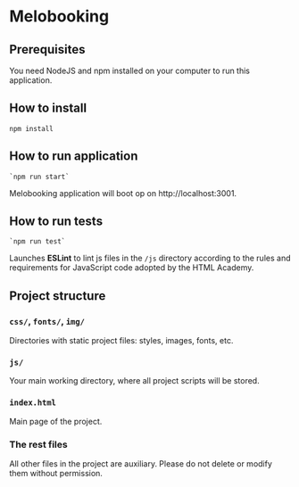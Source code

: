 # Melobooking

## Prerequisites

You need NodeJS and npm installed on your computer to run this application.

## How to install

``` shell
npm install
```

## How to run application

``` shell
`npm run start`
```

Melobooking application will boot op on http://localhost:3001.

## How to run tests

``` shell
`npm run test`
```
Launches **ESLint** to lint js files in the `/js` directory according to the rules and requirements for JavaScript code adopted by the HTML Academy.

## Project structure

### `css/`, `fonts/`, `img/`

Directories with static project files: styles, images, fonts, etc.

### `js/`

Your main working directory, where all project scripts will be stored.

### `index.html`

Main page of the project.

### The rest files

All other files in the project are auxiliary. Please do not delete or modify them without permission.
